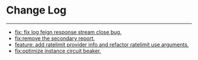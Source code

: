 # Change Log
---

- [fix: fix log feign response stream close bug.](https://github.com/Tencent/spring-cloud-tencent/pull/897)
- [fix:remove the secondary report.](https://github.com/Tencent/spring-cloud-tencent/pull/899)
- [feature: add ratelimit provider info and refactor ratelimit use arguments.](https://github.com/Tencent/spring-cloud-tencent/pull/903)
- [fix:optimize instance circuit beaker.](https://github.com/Tencent/spring-cloud-tencent/pull/909)